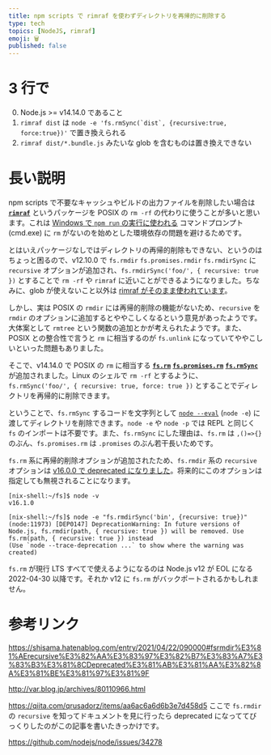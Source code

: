 ```yaml
---
title: npm scripts で rimraf を使わずディレクトリを再帰的に削除する
type: tech
topics: [NodeJS, rimraf]
emoji: 🗑️
published: false
---
```


# 3 行で

0. Node.js >= v14.14.0 であること
1. `rimraf dist` は `` node -e 'fs.rmSync(`dist`, {recursive:true, force:true})' `` で置き換えられる
2. `rimraf dist/*.bundle.js` みたいな glob を含むものは置き換えできない

# 長い説明

npm scripts で不要なキャッシュやビルドの出力ファイルを削除したい場合は [**`rimraf`**](https://www.npmjs.com/package/rimraf) というパッケージを POSIX の `rm -rf` の代わりに使うことが多いと思います。これは [Windows で `npm run` の実行に使われる](https://docs.npmjs.com/cli/v7/commands/npm-run-script#script-shell) コマンドプロンプト (cmd.exe) に `rm` がないのを始めとした環境依存の問題を避けるためです。

とはいえパッケージなしではディレクトリの再帰的削除もできない、というのはちょっと困るので、v12.10.0 で `fs.rmdir` `fs.promises.rmdir` `fs.rmdirSync` に `recursive` オプションが追加され、`fs.rmdirSync('foo/', { recursive: true })` とすることで `rm -rf` や `rimraf` に近いことができるようになりました。ちなみに、glob が使えないこと以外は [rimraf がそのまま使われています](https://github.com/nodejs/node/blob/79c57d0cc55db834177d2f8ce4b4d83109a23dc9/lib/fs.js#L1185)。

しかし、実は POSIX の `rmdir` には再帰的削除の機能がないため、`recursive` を `rmdir` のオプションに追加するとややこしくなるという意見があったようです。大体案として `rmtree` という関数の追加とかが考えられたようです。また、POSIX との整合性で言うと `rm` に相当するのが `fs.unlink` になっていてややこしいといった問題もありました。

そこで、v14.14.0 で POSIX の `rm` に相当する [**`fs.rm`**](https://nodejs.org/api/fs.html#fs_fs_rm_path_options_callback) [**`fs.promises.rm`**](https://nodejs.org/api/fs.html#fs_fspromises_rm_path_options) [**`fs.rmSync`**](https://nodejs.org/api/fs.html#fs_fs_rmsync_path_options) が追加されました。Linux のシェルで `rm -rf` とするように、`fs.rmSync('foo/', { recursive: true, force: true })` とすることでディレクトリを再帰的に削除できます。

ということで、`fs.rmSync` するコードを文字列として [`node --eval`](https://nodejs.org/api/cli.html#cli_e_eval_script) (`node -e`) に渡してディレクトリを削除できます。`node -e` や `node -p` では REPL と同じく `fs` のインポートは不要です。また、`fs.rmSync` にした理由は、`fs.rm` は `,()=>{}` のぶん、`fs.promises.rm` は `.promises` のぶん若干長いためです。

`fs.rm` 系に再帰的削除オプションが追加されたため、`fs.rmdir` 系の `recursive` オプションは [v16.0.0 で deprecated になりました](https://github.com/nodejs/node/pull/37302)。将来的にこのオプションは指定しても無視されることになります。

```
[nix-shell:~/fs]$ node -v
v16.1.0

[nix-shell:~/fs]$ node -e "fs.rmdirSync('bin', {recursive: true})"
(node:11973) [DEP0147] DeprecationWarning: In future versions of Node.js, fs.rmdir(path, { recursive: true }) will be removed. Use fs.rm(path, { recursive: true }) instead
(Use `node --trace-deprecation ...` to show where the warning was created)
```

`fs.rm` が現行 LTS すべてで使えるようになるのは Node.js v12 が EOL になる 2022-04-30 以降です。それか v12 に `fs.rm` がバックポートされるかもしれません。

# 参考リンク

https://shisama.hatenablog.com/entry/2021/04/22/090000#fsrmdir%E3%81%AErecursive%E3%82%AA%E3%83%97%E3%82%B7%E3%83%A7%E3%83%B3%E3%81%8CDeprecated%E3%81%AB%E3%81%AA%E3%82%8A%E3%81%BE%E3%81%97%E3%81%9F

http://var.blog.jp/archives/80110966.html

https://qiita.com/qrusadorz/items/aa6ac6a6d6b3e7d458d5
ここで `fs.rmdir` の `recursive` を知ってドキュメントを見に行ったら deprecated になっててびっくりしたのがこの記事を書いたきっかけです。

https://github.com/nodejs/node/issues/34278
